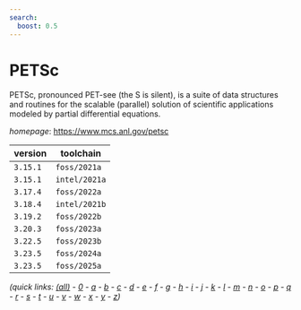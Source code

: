 ```yaml
---
search:
  boost: 0.5
---
```

# PETSc

PETSc, pronounced PET-see (the S is silent), is a suite of data structures and routines for the  scalable (parallel) solution of scientific applications modeled by partial differential equations.

*homepage*: <https://www.mcs.anl.gov/petsc>

version | toolchain
--------|----------
``3.15.1`` | ``foss/2021a``
``3.15.1`` | ``intel/2021a``
``3.17.4`` | ``foss/2022a``
``3.18.4`` | ``intel/2021b``
``3.19.2`` | ``foss/2022b``
``3.20.3`` | ``foss/2023a``
``3.22.5`` | ``foss/2023b``
``3.23.5`` | ``foss/2024a``
``3.23.5`` | ``foss/2025a``


*(quick links: [(all)](../index.md) - [0](../0/index.md) - [a](../a/index.md) - [b](../b/index.md) - [c](../c/index.md) - [d](../d/index.md) - [e](../e/index.md) - [f](../f/index.md) - [g](../g/index.md) - [h](../h/index.md) - [i](../i/index.md) - [j](../j/index.md) - [k](../k/index.md) - [l](../l/index.md) - [m](../m/index.md) - [n](../n/index.md) - [o](../o/index.md) - [p](../p/index.md) - [q](../q/index.md) - [r](../r/index.md) - [s](../s/index.md) - [t](../t/index.md) - [u](../u/index.md) - [v](../v/index.md) - [w](../w/index.md) - [x](../x/index.md) - [y](../y/index.md) - [z](../z/index.md))*

